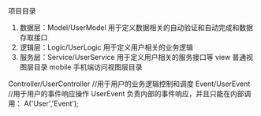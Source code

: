﻿项目目录
1. 数据层：Model/UserModel 用于定义数据相关的自动验证和自动完成和数据存取接口
2. 逻辑层：Logic/UserLogic 用于定义用户相关的业务逻辑
3. 服务层：Service/UserService 用于定义用户相关的服务接口等
view 普通视图层目录
mobile 手机端访问视图层目录


Controller/UserController //用于用户的业务逻辑控制和调度
Event/UserEvent //用于用户的事件响应操作
UserEvent 负责内部的事件响应，并且只能在内部调用：
A('User','Event');

